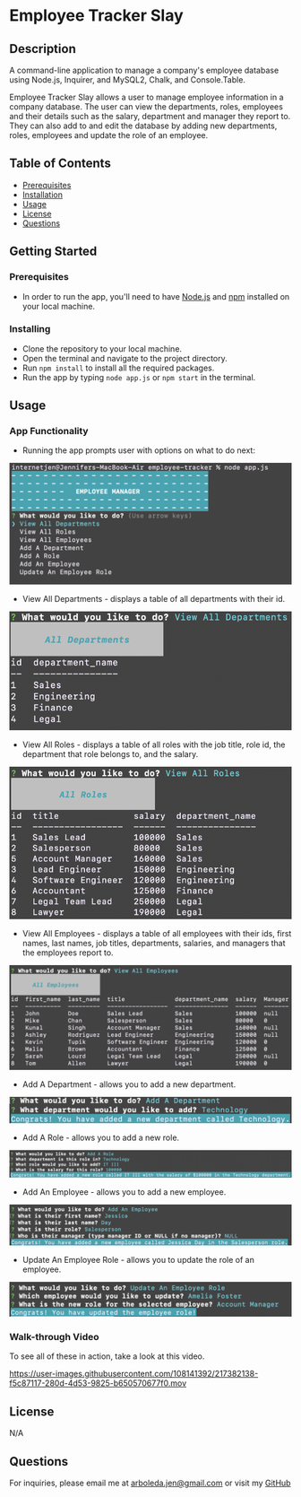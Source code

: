 # Employee Tracker Slay

  ## Description
  A command-line application to manage a company's employee database using Node.js, Inquirer, and MySQL2, Chalk, and Console.Table.

  Employee Tracker Slay allows a user to manage employee information in a company database. The user can view the departments, roles, employees and their details such as the salary, department and manager they report to. They can also add to and edit the database by adding new departments, roles, employees and update the role of an employee.

  ## Table of Contents
  * [Prerequisites](#prerequisites)
  * [Installation](#installing)
  * [Usage](#usage)
  * [License](#license)
  * [Questions](#questions)

  ## Getting Started

  ### Prerequisites
  * In order to run the app, you'll need to have [Node.js](https://nodejs.org/en/download/) and [npm](https://docs.npmjs.com/about-npm) installed on your local machine.

  ### Installing
  * Clone the repository to your local machine.
  * Open the terminal and navigate to the project directory.
  * Run `npm install` to install all the required packages.
  * Run the app by typing `node app.js` or `npm start` in the terminal.

  ## Usage

  ### App Functionality
  * Running the app prompts user with options on what to do next: 

  ![Start-up](assets/Startup.png)

  * View All Departments - displays a table of all departments with their id.
  
  ![Departments](assets/Departments.png)

  * View All Roles - displays a table of all roles with the job title, role id, the department that role belongs to, and the salary.

  ![Roles](assets/Roles.png)

  * View All Employees - displays a table of all employees with their ids, first names, last names, job titles, departments, salaries, and managers that the employees report to.
  
  ![Employees](assets/Employees.png)

  * Add A Department - allows you to add a new department.
  
  ![Add A Department](assets/Add%20A%20Department.png)

  * Add A Role - allows you to add a new role.

  ![Add A Role](assets/Add%20A%20Role.png)

  * Add An Employee - allows you to add a new employee.

  ![Add An Employee](assets/Add%20An%20Employee.png)

  * Update An Employee Role - allows you to update the role of an employee.

  ![Update An Employee Role](assets/Update%20An%20Employee%20Role.png)

  ### Walk-through Video
  To see all of these in action, take a look at this video.
  
  https://user-images.githubusercontent.com/108141392/217382138-f5c87117-280d-4d53-9825-b650570677f0.mov

  ## License
  N/A

  ## Questions
  For inquiries, please email me at arboleda.jen@gmail.com or visit my [GitHub](https://github.com/internetjen)
